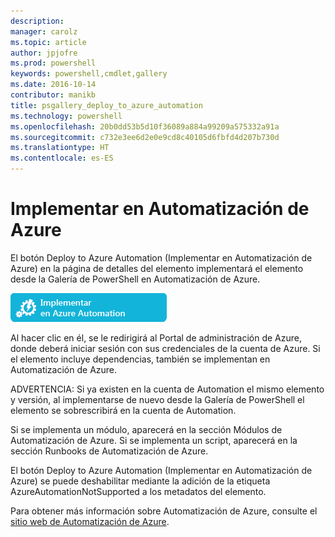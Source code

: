 ```yaml
---
description: 
manager: carolz
ms.topic: article
author: jpjofre
ms.prod: powershell
keywords: powershell,cmdlet,gallery
ms.date: 2016-10-14
contributor: manikb
title: psgallery_deploy_to_azure_automation
ms.technology: powershell
ms.openlocfilehash: 20b0dd53b5d10f36089a884a99209a575332a91a
ms.sourcegitcommit: c732e3ee6d2e0e9cd8c40105d6fbfd4d207b730d
ms.translationtype: HT
ms.contentlocale: es-ES
---
```

<a name="deploy-to-azure-automation"></a>Implementar en Automatización de Azure
===========================

El botón Deploy to Azure Automation (Implementar en Automatización de Azure) en la página de detalles del elemento implementará el elemento desde la Galería de PowerShell en Automatización de Azure.

![Botón Deploy to Azure Automation (Implementar en Automatización de Azure)](Images/DeployToAzureAutomationButton.png)

Al hacer clic en él, se le redirigirá al Portal de administración de Azure, donde deberá iniciar sesión con sus credenciales de la cuenta de Azure.
Si el elemento incluye dependencias, también se implementan en Automatización de Azure.

ADVERTENCIA: Si ya existen en la cuenta de Automation el mismo elemento y versión, al implementarse de nuevo desde la Galería de PowerShell el elemento se sobrescribirá en la cuenta de Automation.

Si se implementa un módulo, aparecerá en la sección Módulos de Automatización de Azure.  Si se implementa un script, aparecerá en la sección Runbooks de Automatización de Azure.

El botón Deploy to Azure Automation (Implementar en Automatización de Azure) se puede deshabilitar mediante la adición de la etiqueta AzureAutomationNotSupported a los metadatos del elemento.

Para obtener más información sobre Automatización de Azure, consulte el [sitio web de Automatización de Azure](http://azure.microsoft.com/en-us/services/automation/).

